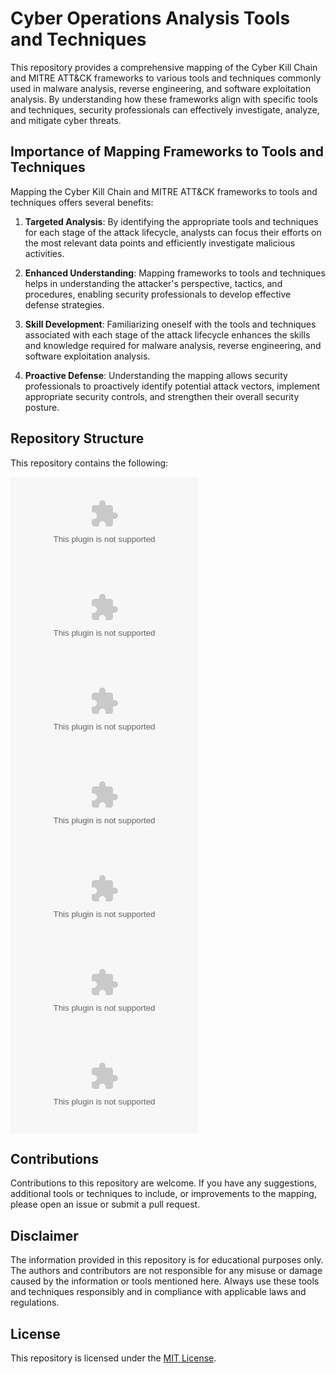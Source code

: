 # Cyber Operations Analysis Tools and Techniques

This repository provides a comprehensive mapping of the Cyber Kill Chain and MITRE ATT&CK frameworks to various tools and techniques commonly used in malware analysis, reverse engineering, and software exploitation analysis. By understanding how these frameworks align with specific tools and techniques, security professionals can effectively investigate, analyze, and mitigate cyber threats.

## Importance of Mapping Frameworks to Tools and Techniques

Mapping the Cyber Kill Chain and MITRE ATT&CK frameworks to tools and techniques offers several benefits:

1. **Targeted Analysis**: By identifying the appropriate tools and techniques for each stage of the attack lifecycle, analysts can focus their efforts on the most relevant data points and efficiently investigate malicious activities.

2. **Enhanced Understanding**: Mapping frameworks to tools and techniques helps in understanding the attacker's perspective, tactics, and procedures, enabling security professionals to develop effective defense strategies.

3. **Skill Development**: Familiarizing oneself with the tools and techniques associated with each stage of the attack lifecycle enhances the skills and knowledge required for malware analysis, reverse engineering, and software exploitation analysis.

4. **Proactive Defense**: Understanding the mapping allows security professionals to proactively identify potential attack vectors, implement appropriate security controls, and strengthen their overall security posture.

## Repository Structure

This repository contains the following:

![Table 1.](https://github.com/ericyoc/cyber_ops_analysis_tools_techniques/blob/main/tables/Table_1__Analysis_Techniques.csv)
![Table 2.](https://github.com/ericyoc/cyber_ops_analysis_tools_techniques/blob/main/tables/Table_2__Artifacts_and_Network_Activity.csv)
![Table 3.](https://github.com/ericyoc/cyber_ops_analysis_tools_techniques/blob/main/tables/Table_3__Analysis_Platforms.csv)
![Table 4.](https://github.com/ericyoc/cyber_ops_analysis_tools_techniques/blob/main/tables/Table_4__Anti-Analysis_Techniques.csv)
![Table 5.](https://github.com/ericyoc/cyber_ops_analysis_tools_techniques/blob/main/tables/Table_5__Sandbox_Analysis.csv)
![Table 6.](https://github.com/ericyoc/cyber_ops_analysis_tools_techniques/blob/main/tables/Table_6__Offense_Defense_Examples.csv)
![Table 7.](https://github.com/ericyoc/cyber_ops_analysis_tools_techniques/blob/main/tables/Table_7__Representative_Malware_Families.csv)


## Contributions

Contributions to this repository are welcome. If you have any suggestions, additional tools or techniques to include, or improvements to the mapping, please open an issue or submit a pull request.

## Disclaimer

The information provided in this repository is for educational purposes only. The authors and contributors are not responsible for any misuse or damage caused by the information or tools mentioned here. Always use these tools and techniques responsibly and in compliance with applicable laws and regulations.

## License

This repository is licensed under the [MIT License](LICENSE).
